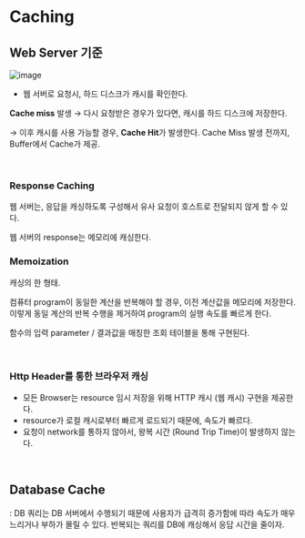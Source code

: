 # Caching

## Web Server 기준



![image](https://user-images.githubusercontent.com/46887352/98670235-be048a80-2395-11eb-8ae6-c636ba651d63.png)

- 웹 서버로 요청시, 하드 디스크가 캐시를 확인한다.

**Cache miss** 발생 → 다시 요청받은 경우가 있다면, 캐시를 하드 디스크에 저장한다.

→ 이후 캐시를 사용 가능할 경우, **Cache Hit**가 발생한다. Cache Miss 발생 전까지, Buffer에서 Cache가 제공.

</br>

### Response Caching

웹 서버는, 응답을 캐싱하도록 구성해서 유사 요청이 호스트로 전달되지 않게 할 수 있다.

웹 서버의 response는 메모리에 캐싱한다.

### Memoization

캐싱의 한 형태.

컴퓨터 program이 동일한 계산을 반복해야 할 경우, 이전 계산값을 메모리에 저장한다. 이렇게 동일 계산의 반복 수행을 제거하여 program의 실행 속도를 빠르게 한다.

함수의 입력 parameter / 결과값을 매칭한 조회 테이블을 통해 구현된다.

</br>

### Http Header를 통한 브라우저 캐싱

- 모든 Browser는 resource 임시 저장을 위해 HTTP 캐시 (웹 캐시) 구현을 제공한다.
- resource가 로컬 캐시로부터 빠르게 로드되기 때문에, 속도가 빠르다.
- 요청이 network를 통하지 않아서, 왕복 시간 (Round Trip Time)이 발생하지 않는다.

</br>

## Database Cache

: DB 쿼리는 DB 서버에서 수행되기 때문에 사용자가 급격히 증가함에 따라 속도가 매우 느리거나 부하가 몰릴 수 있다. 반복되는 쿼리를 DB에 캐싱해서 응답 시간을 줄이자.